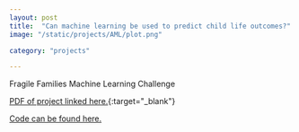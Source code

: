 ```yaml
---
layout: post
title:  "Can machine learning be used to predict child life outcomes?"
image: "/static/projects/AML/plot.png"

category: "projects"

---
```

Fragile Families Machine Learning Challenge

[PDF of project linked here.]({{shivyucel.github.io}}/projects/static/AML.pdf){:target="_blank"}

<a href="https://github.com/shivyucel/Fragile_Families_ML_Challenge" target="_blank">Code can be found here.</a>

